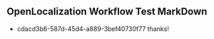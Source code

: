 ## OpenLocalization Workflow Test MarkDown
* cdacd3b6-587d-45d4-a889-3bef40730f77 
thanks!<!--HONumber=Mar16_HO4-->
